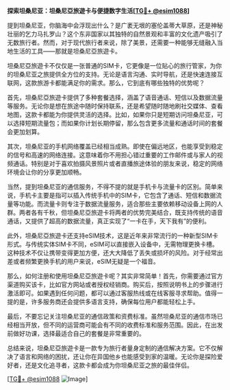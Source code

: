 **探索坦桑尼亚：坦桑尼亞旅遊卡与便捷数字生活[[TG💪+ @esim1088](https://t.me/s/esim1088)]**

提到坦桑尼亚，你脑海中会浮现出什么？是广袤无垠的塞伦盖蒂大草原，还是神秘壮丽的乞力马扎罗山？这个东非国家以其独特的自然景观和丰富的文化遗产吸引了无数旅行者。然而，对于现代旅行者来说，除了美景，还需要一种能够无缝融入当地生活的工具——那就是坦桑尼亞旅遊卡。

坦桑尼亞旅遊卡不仅仅是一张普通的SIM卡，它更像是一位贴心的旅行管家，为你的坦桑尼亚之旅提供全方位的支持。无论是语言沟通、实时导航，还是快速连接互联网，这款旅游卡都能满足你的需求。那么，它到底有哪些独特的优势呢？

首先，坦桑尼亞旅遊卡提供了多种套餐选择，涵盖了语音通话、短信以及数据流量等服务。无论你是想在旅途中随时保持联系，还是希望随时随地刷社交媒体、查看地图，这款卡都能为你提供灵活的选择。比如，如果你只是短期访问坦桑尼亚，可以选择短期流量包；而如果你计划长期停留，那么包含更多流量和通话时间的套餐会更加划算。

其次，坦桑尼亚的手机网络覆盖已经相当成熟。即使在偏远地区，也能享受到稳定的信号和高速的网络连接。这意味着你不用担心错过重要的工作邮件或与家人的视频通话。特别是对于喜欢拍摄风景照片或者直播旅途体验的朋友来说，稳定的网络环境会让你的分享更加顺畅。

当然，提到坦桑尼亚的通信服务，不得不提的就是手机卡与流量卡的区别。简单来说，手机卡主要是指可以插入传统手机中的SIM卡，它包含了通话、短信和数据流量等功能。而流量卡则专注于数据流量服务，适合那些主要依赖移动设备上网的人群。两者各有千秋，但坦桑尼亞旅遊卡将两者的优势完美结合，既支持传统的语音通话，又提供了超高的数据流量，真正实现了“一卡在手，天下我有”的便利。

此外，坦桑尼亞旅遊卡还支持eSIM技术，这是近年来非常流行的一种新型SIM卡形式。与传统实体SIM卡不同，eSIM可以直接嵌入设备中，无需物理更换卡槽。这种技术不仅让携带变得更加方便，还大大降低了丢失或损坏的风险。对于经常出差或者频繁更换手机的用户来说，eSIM无疑是一个福音。

那么，如何注册和使用坦桑尼亞旅遊卡呢？其实非常简单！首先，你需要通过官方渠道购买该卡，比如官方网站或者授权经销商。购买后，按照说明书上的步骤进行激活即可。如果遇到任何问题，都可以通过客服热线或在线客服寻求帮助。值得一提的是，许多服务商还会提供多语言支持，确保每位用户都能轻松上手。

最后，不要忘记关注坦桑尼亚的通信政策和资费标准。虽然坦桑尼亚的通信市场已经相当开放，但不同的运营商可能会有不同的收费标准和服务范围。因此，在出发前做好功课，选择最适合自己的套餐是非常重要的。

总结来说，坦桑尼亞旅遊卡是一款专为旅行者量身定制的通信解决方案。它不仅解决了语言和网络的困扰，还让你在异国他乡也能感受到家的温暖。无论你是探险爱好者，还是文化追寻者，这款卡都会成为你坦桑尼亚之旅的最佳伴侣。

[[TG💪+ @esim1088](https://t.me/s/esim1088) ![Image](https://i.postimg.cc/4NQfJmqS/Snipaste-2025-05-13-00-14-12.png)]